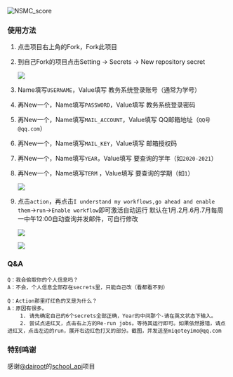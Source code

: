 ![NSMC_score](https://socialify.git.ci/yimo0908/NSMC_score/image?description=1&forks=1&stargazers=1&theme=Light)

### 使用方法

1. 点击项目右上角的Fork，Fork此项目

2. 到自己Fork的项目点击Setting → Secrets → New repository secret

   ![](https://github.com/yimo0908/NSMC_score/blob/main/image/1.png)

3. Name填写`USERNAME`，Value填写 教务系统登录账号（通常为学号）

4. 再New一个，Name填写`PASSWORD`，Value填写 教务系统登录密码

5. 再New一个，Name填写`MAIL_ACCOUNT`，Value填写 QQ邮箱地址（`QQ号@qq.com`）

6. 再New一个，Name填写`MAIL_KEY`，Value填写 邮箱授权码

7. 再New一个，Name填写`YEAR`，Value填写 要查询的学年（如`2020-2021`）

8. 再New一个，Name填写`TERM` ，Value填写 要查询的学期（如`1`）

   ![](https://github.com/yimo0908/NSMC_score/blob/main/image/2.png)

9. 点击`action`，再点击`I understand my workflows,go ahead and enable them`→`run`→`Enable workflow`即可激活自动运行
默认在1月.2月.6月.7月每周一中午12:00自动查询并发邮件，可自行修改

   ![](https://github.com/yimo0908/NSMC_score/blob/main/image/3.png)

   ![](https://github.com/yimo0908/NSMC_score/blob/main/image/4.png)

### Q&A

```
Q：我会偷取你的个人信息吗？
A：不会，个人信息全部存在secrets里，只能自己改（看都看不到）
```
```
Q：Action那里打红色的叉是为什么？
A：原因有很多。
	1. 请先确定自己的6个secrets全部正确，Year的中间那个-请在英文状态下输入。
	2. 尝试点进红叉，点击右上方的Re-run jobs。等待其运行即可。如果依然报错，请点进红叉，点击左边的run，展开右边红色打叉的部分。截图，并发送至miqoteyimo@qq.com
```

###   特别鸣谢

感谢[@dairoot](https://github.com/dairoot)的[school_api](https://github.com/dairoot/school-api)项目